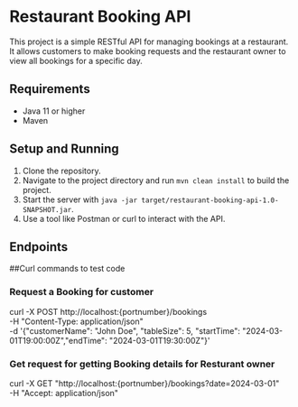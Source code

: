 # Restaurant Booking API

This project is a simple RESTful API for managing bookings at a restaurant. It allows customers to make booking requests and the restaurant owner to view all bookings for a specific day.

## Requirements

- Java 11 or higher
- Maven

## Setup and Running

1. Clone the repository.
2. Navigate to the project directory and run `mvn clean install` to build the project.
3. Start the server with `java -jar target/restaurant-booking-api-1.0-SNAPSHOT.jar`.
4. Use a tool like Postman or curl to interact with the API.

## Endpoints




##Curl commands to test code 
### Request a Booking for customer
curl -X POST http://localhost:{portnumber}/bookings \
-H "Content-Type: application/json" \
-d '{"customerName": "John Doe", "tableSize": 5, "startTime": "2024-03-01T19:00:00Z","endTime": "2024-03-01T19:30:00Z"}'

### Get request for getting Booking details for Resturant owner
curl -X GET "http://localhost:{portnumber}/bookings?date=2024-03-01" \
-H "Accept: application/json"

